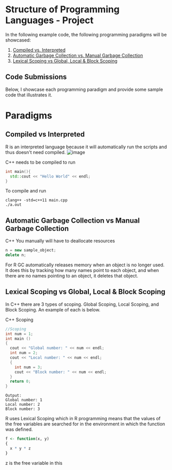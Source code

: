 # Structure of Programming Languages - Project

In the following example code, the following programming paradigms will be showcased:
1. [Compiled vs. Interpreted](#compiled-vs-interpreted)
2. [Automatic Garbage Collection vs. Manual Garbage Collection](#automatic-garbage-collection-vs-manual-garbage-collection)
3. [Lexical Scoping vs Global, Local & Block Scoping](#lexical-scoping-vs-global-local--block-scoping)

## Code Submissions

Below, I showcase each programming paradigm and provide some sample code that illustrates it.

# Paradigms

## Compiled vs Interpreted
R is an interpreted language because it will automatically run the scripts and thus doesn't need compiled.
![image](https://user-images.githubusercontent.com/77764696/145339180-f0066faf-04c8-41b6-96bf-31b46c7364a9.png)

C++ needs to be compiled to run

```C++
int main(){
  std::cout << "Hello World" << endl;
}
```
To compile and run
```
clang++ -std=c++11 main.cpp
./a.out
```

## Automatic Garbage Collection vs Manual Garbage Collection
C++ You manually will have to deallocate resources

```C++
n = new sample_object;
delete n;
```
For R
GC automatically releases memory when an object is no longer used. It does this by tracking how many names point to each object, and when there are no names pointing to an object, it deletes that object.

## Lexical Scoping vs Global, Local & Block Scoping
In C++ there are 3 types of scoping. Global Scoping, Local Scoping, and Block Scoping. An example of each is below.

C++ Scoping
```C++
//Scoping
int num = 1;
int main ()
{
  cout << "Global number: " << num << endl;
  int num = 2;
  cout << "Local number: " << num << endl;
  {
    int num = 3;
    cout << "Block number: " << num << endl;
  }
  return 0;
}
```
```
Output:
Global number: 1
Local number: 2
Block number: 3
```
R uses Lexical Scoping which in R programming means that the values of the free variables are searched for in the environment in which the function was defined.
```R
f <- function(x, y)
{
  x * y * z
}
```
z is the free variable in this


